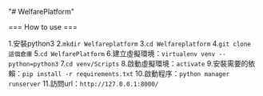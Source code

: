 "# WelfarePlatform" 

=== How to use ===

1.安裝python3
2.`mkdir Welfareplatform`
3.`cd Welfareplatform`
4.`git clone 這個倉庫`
5.`cd WelfarePlatform`
6.建立虛擬環境：`virtualenv venv --python=python3`
7.`cd venv/Scripts`
8.啟動虛擬環境：`activate`
9.安裝需要的依賴：`pip install -r requirements.txt`
10.啟動程序：`python manager runserver`
11.訪問url：`http://127.0.0.1:8000/`
